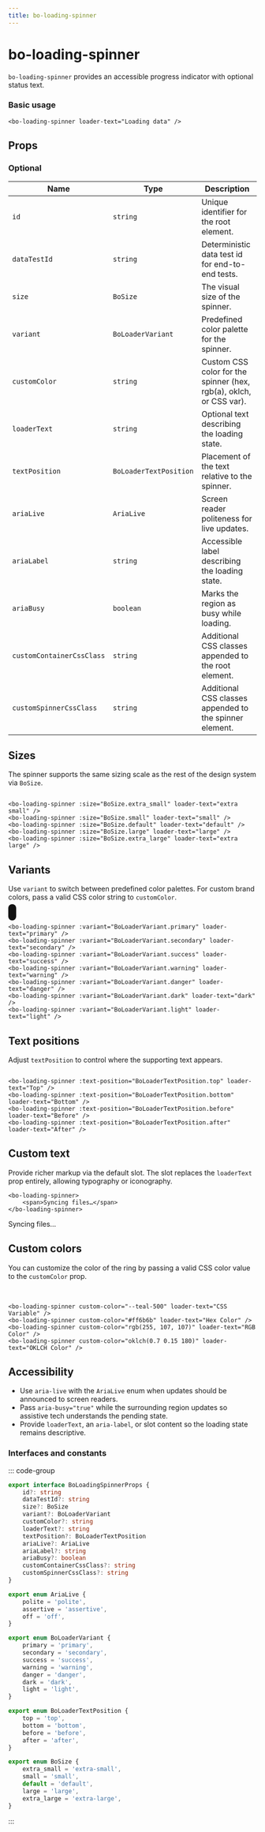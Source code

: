 ```yaml
---
title: bo-loading-spinner
---
```


<script setup lang="ts">
import { BoLoadingSpinner } from "@/components/bo-loading-spinner";
import { AriaLive } from "@/shared/accessibility";
import { BoSize } from "@/shared/size";
import { BoLoaderVariant, BoLoaderTextPosition } from "@/shared/loader"
</script>

# bo-loading-spinner

`bo-loading-spinner` provides an accessible progress indicator with optional status text.

### Basic usage

```vue
<bo-loading-spinner loader-text="Loading data" />
```

<div style="margin: 1rem 0;">
  <bo-loading-spinner loader-text="Loading data" />
</div>

## Props

### Optional

| Name                      | Type                   | Description                                                        |
| ------------------------- | ---------------------- | ------------------------------------------------------------------ |
| `id`                      | `string`               | Unique identifier for the root element.                            |
| `dataTestId`              | `string`               | Deterministic data test id for end-to-end tests.                   |
| `size`                    | `BoSize`               | The visual size of the spinner.                                    |
| `variant`                 | `BoLoaderVariant`      | Predefined color palette for the spinner.                          |
| `customColor`             | `string`               | Custom CSS color for the spinner (hex, rgb(a), oklch, or CSS var). |
| `loaderText`              | `string`               | Optional text describing the loading state.                        |
| `textPosition`            | `BoLoaderTextPosition` | Placement of the text relative to the spinner.                     |
| `ariaLive`                | `AriaLive`             | Screen reader politeness for live updates.                         |
| `ariaLabel`               | `string`               | Accessible label describing the loading state.                     |
| `ariaBusy`                | `boolean`              | Marks the region as busy while loading.                            |
| `customContainerCssClass` | `string`               | Additional CSS classes appended to the root element.               |
| `customSpinnerCssClass`   | `string`               | Additional CSS classes appended to the spinner element.            |

## Sizes

The spinner supports the same sizing scale as the rest of the design system via `BoSize`.

<div style="display: flex; gap: 1rem; flex-wrap: wrap; align-items: center;">
  <bo-loading-spinner :size="BoSize.extra_small" loader-text="extra small" />
  <bo-loading-spinner :size="BoSize.small" loader-text="small" />
  <bo-loading-spinner :size="BoSize.default" loader-text="default" />
  <bo-loading-spinner :size="BoSize.large" loader-text="large" />
  <bo-loading-spinner :size="BoSize.extra_large" loader-text="extra large" />
</div>

```vue
<bo-loading-spinner :size="BoSize.extra_small" loader-text="extra small" />
<bo-loading-spinner :size="BoSize.small" loader-text="small" />
<bo-loading-spinner :size="BoSize.default" loader-text="default" />
<bo-loading-spinner :size="BoSize.large" loader-text="large" />
<bo-loading-spinner :size="BoSize.extra_large" loader-text="extra large" />
```

## Variants

Use `variant` to switch between predefined color palettes. For custom brand colors, pass a valid CSS color string to `customColor`.

<div style="display: flex; gap: 1rem; flex-wrap: wrap;">
  <bo-loading-spinner :variant="BoLoaderVariant.primary" loader-text="primary" />
  <bo-loading-spinner :variant="BoLoaderVariant.secondary" loader-text="secondary" />
  <bo-loading-spinner :variant="BoLoaderVariant.success" loader-text="success" />
  <bo-loading-spinner :variant="BoLoaderVariant.warning" loader-text="warning" />
  <bo-loading-spinner :variant="BoLoaderVariant.danger" loader-text="danger" />
  <bo-loading-spinner :variant="BoLoaderVariant.dark" loader-text="dark" />
  <bo-loading-spinner :variant="BoLoaderVariant.light" loader-text="light" style="background-color: #111; padding: 0.5rem; border-radius: 0.5rem;" />
</div>

```vue
<bo-loading-spinner :variant="BoLoaderVariant.primary" loader-text="primary" />
<bo-loading-spinner :variant="BoLoaderVariant.secondary" loader-text="secondary" />
<bo-loading-spinner :variant="BoLoaderVariant.success" loader-text="success" />
<bo-loading-spinner :variant="BoLoaderVariant.warning" loader-text="warning" />
<bo-loading-spinner :variant="BoLoaderVariant.danger" loader-text="danger" />
<bo-loading-spinner :variant="BoLoaderVariant.dark" loader-text="dark" />
<bo-loading-spinner :variant="BoLoaderVariant.light" loader-text="light" />
```

## Text positions

Adjust `textPosition` to control where the supporting text appears.

<div style="display: flex; gap: 1.5rem; flex-wrap: wrap; align-items: center;">
  <bo-loading-spinner :text-position="BoLoaderTextPosition.top" loader-text="Top" />
  <bo-loading-spinner :text-position="BoLoaderTextPosition.bottom" loader-text="Bottom" />
  <bo-loading-spinner :text-position="BoLoaderTextPosition.before" loader-text="Before" />
  <bo-loading-spinner :text-position="BoLoaderTextPosition.after" loader-text="After" />
</div>

```vue
<bo-loading-spinner :text-position="BoLoaderTextPosition.top" loader-text="Top" />
<bo-loading-spinner :text-position="BoLoaderTextPosition.bottom" loader-text="Bottom" />
<bo-loading-spinner :text-position="BoLoaderTextPosition.before" loader-text="Before" />
<bo-loading-spinner :text-position="BoLoaderTextPosition.after" loader-text="After" />
```

## Custom text

Provide richer markup via the default slot. The slot replaces the `loaderText` prop entirely, allowing typography or iconography.

```vue
<bo-loading-spinner>
	<span>Syncing files…</span>
</bo-loading-spinner>
```

<bo-loading-spinner>
	<span>Syncing files…</span>
</bo-loading-spinner>

## Custom colors

You can customize the color of the ring by passing a valid CSS color value to the `customColor` prop.

<div style="display: flex; gap: 1rem; flex-wrap: wrap; margin-top: 2rem;">
  <bo-loading-spinner custom-color="--teal-500" loader-text="CSS Variable" />
  <bo-loading-spinner custom-color="#ff6b6b" loader-text="Hex Color" />
  <bo-loading-spinner custom-color="rgb(255, 107, 107)" loader-text="RGB Color" />
  <bo-loading-spinner custom-color="oklch(0.7 0.15 180)" loader-text="OKLCH Color" />
</div>

```vue
<bo-loading-spinner custom-color="--teal-500" loader-text="CSS Variable" />
<bo-loading-spinner custom-color="#ff6b6b" loader-text="Hex Color" />
<bo-loading-spinner custom-color="rgb(255, 107, 107)" loader-text="RGB Color" />
<bo-loading-spinner custom-color="oklch(0.7 0.15 180)" loader-text="OKLCH Color" />
```

## Accessibility

- Use `aria-live` with the `AriaLive` enum when updates should be announced to screen readers.
- Pass `aria-busy="true"` while the surrounding region updates so assistive tech understands the pending state.
- Provide `loaderText`, an `aria-label`, or slot content so the loading state remains descriptive.

### Interfaces and constants

::: code-group

```ts [bo-loading-spinner.ts]
export interface BoLoadingSpinnerProps {
	id?: string
	dataTestId?: string
	size?: BoSize
	variant?: BoLoaderVariant
	customColor?: string
	loaderText?: string
	textPosition?: BoLoaderTextPosition
	ariaLive?: AriaLive
	ariaLabel?: string
	ariaBusy?: boolean
	customContainerCssClass?: string
	customSpinnerCssClass?: string
}
```

```ts [shared/accessibility.ts]
export enum AriaLive {
	polite = 'polite',
	assertive = 'assertive',
	off = 'off',
}
```

```ts [shared/loader.ts]
export enum BoLoaderVariant {
	primary = 'primary',
	secondary = 'secondary',
	success = 'success',
	warning = 'warning',
	danger = 'danger',
	dark = 'dark',
	light = 'light',
}

export enum BoLoaderTextPosition {
	top = 'top',
	bottom = 'bottom',
	before = 'before',
	after = 'after',
}
```

```ts [shared/size.ts]
export enum BoSize {
	extra_small = 'extra-small',
	small = 'small',
	default = 'default',
	large = 'large',
	extra_large = 'extra-large',
}
```

:::
